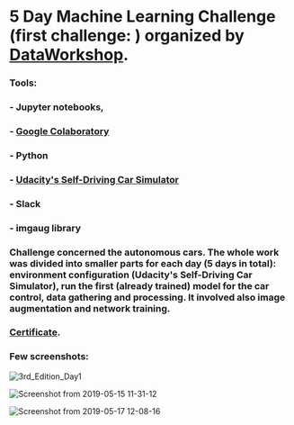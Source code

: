 # 5 Day Machine Learning Challenge (first challenge: ) organized by [DataWorkshop](http://www.dataworkshop.eu/challenge).

### Tools:
### - Jupyter notebooks,
### - [Google Colaboratory](https://colab.research.google.com)
### - Python
### - [Udacity's Self-Driving Car Simulator](https://github.com/udacity/self-driving-car-sim)
### - Slack
### - imgaug library

### Challenge concerned the autonomous cars. The whole work was divided into smaller parts for each day (5 days in total): environment configuration (Udacity's Self-Driving Car Simulator), run the first (already trained) model for the car control, data gathering and processing. It involved also image augmentation and network training.

### [Certificate](https://github.com/WPrendota/DataWorkshop_3rd_Edition/blob/master/certificate_3rd_edition.pdf).

### Few screenshots:
![3rd_Edition_Day1](https://user-images.githubusercontent.com/5718654/63865132-5b51e980-c9b1-11e9-975d-7b9a32db8d30.png)

![Screenshot from 2019-05-15 11-31-12](https://user-images.githubusercontent.com/5718654/63865178-6dcc2300-c9b1-11e9-8eca-2c2737c129d6.png)

![Screenshot from 2019-05-17 12-08-16](https://user-images.githubusercontent.com/5718654/63865197-7290d700-c9b1-11e9-8434-d92468edf2da.png)
